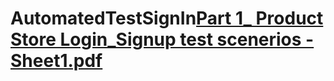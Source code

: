 # AutomatedTestSignIn[Part 1_ Product Store Login_Signup test scenerios - Sheet1.pdf](https://github.com/noahdeanjensen/AutomatedTestSignIn/files/8319260/Part.1_.Product.Store.Login_Signup.test.scenerios.-.Sheet1.pdf)
